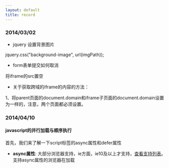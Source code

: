 ```yaml
---
layout: default
title: record
---
```



### 2014/03/02 ###

- jquery 设置背景图片

jquery.css("background-image", url(imgPath));

- form表单提交如何取消

将iframe的src置空

- 关于获取跨域的iframe的内容的方法：

1、将parent页面的document.domain和iframe子页面的document.domain设置为一样的，注意，两个页面都必须设置。

### 2014/04/10 ###

####  javascript的并行加载与顺序执行

首先，我们来了解一下script标签的async属性和defer属性

- **async属性**: 大部分浏览器支持，ie方面，ie10及以上才支持，[查看支持列表](http://caniuse.com/#feat=script-async)。支持async属性的浏览器在加载<script async="true"/>的时候是异步的，不会造成阻塞，但脚本的执行顺序就不能保证了。

- **defer属性**: 绝大部分浏览器支持，[查看支持列表](http://caniuse.com/#feat=script-defer)。defer可以保证脚本在页面渲染结束后才执行。

可以参照下图区分async和defer的区别

![]({{ site.url }}/assets/2014/04/10/excution.jpg)

